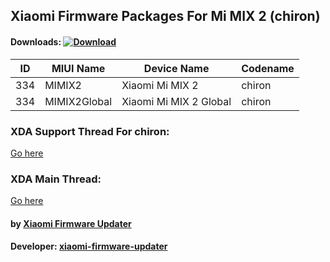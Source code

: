 ## Xiaomi Firmware Packages For Mi MIX 2 (chiron)

#### Downloads: [![Download](https://img.shields.io/badge/Downloads-Here-orange.svg)](https://xiaomifirmwareupdater.github.io/#weekly)

| ID | MIUI Name | Device Name | Codename |
| --- | --- | --- | --- |
| 334 | MIMIX2 | Xiaomi Mi MIX 2 | chiron |
| 334 | MIMIX2Global | Xiaomi Mi MIX 2 Global | chiron |

### XDA Support Thread For chiron:
[Go here](https://forum.xda-developers.com/mi-mix-2/development/firmware-xiaomi-mi-mix-2-t3741667)

### XDA Main Thread:
[Go here](https://forum.xda-developers.com/android/software-hacking/devices-xiaomi-firmware-updater-t3741446)

#### by [Xiaomi Firmware Updater](https://github.com/XiaomiFirmwareUpdater)
#### Developer: [xiaomi-firmware-updater](https://github.com/xiaomi-firmware-updater)
